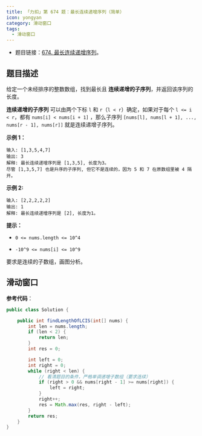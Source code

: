 ```yaml
---
title: 「力扣」第 674 题：最长连续递增序列（简单）
icon: yongyan
category: 滑动窗口
tags:
  - 滑动窗口
---
```


+ 题目链接：[674. 最长连续递增序列](https://leetcode-cn.com/problems/longest-continuous-increasing-subsequence/)。

## 题目描述

给定一个未经排序的整数数组，找到最长且 **连续递增的子序列**，并返回该序列的长度。

**连续递增的子序列** 可以由两个下标 `l` 和 `r`（`l < r`）确定，如果对于每个 `l <= i < r`，都有 `nums[i] < nums[i + 1]` ，那么子序列 `[nums[l], nums[l + 1], ..., nums[r - 1], nums[r]]` 就是连续递增子序列。

**示例 1：**

```
输入: [1,3,5,4,7]
输出: 3
解释: 最长连续递增序列是 [1,3,5], 长度为3。
尽管 [1,3,5,7] 也是升序的子序列, 但它不是连续的，因为 5 和 7 在原数组里被 4 隔开。 
```

**示例 2:**

```
输入: [2,2,2,2,2]
输出: 1
解释: 最长连续递增序列是 [2], 长度为1。
```

**提示：**

- `0 <= nums.length <= 10^4`

- `-10^9 <= nums[i] <= 10^9`

要求是连续的子数组，画图分析。

## 滑动窗口


**参考代码**：

```Java []
public class Solution {

    public int findLengthOfLCIS(int[] nums) {
        int len = nums.length;
        if (len < 2) {
            return len;
        }
        int res = 0;

        int left = 0;
        int right = 0;
        while (right < len) {
            // 看清题目的条件，严格单调递增子数组（要求连续）
            if (right > 0 && nums[right - 1] >= nums[right]) {
                left = right;
            }
            right++;
            res = Math.max(res, right - left);
        }
        return res;
    }
}
```



